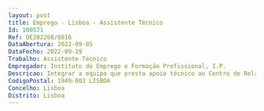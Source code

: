 ```yaml
--- 
layout: post
title: Emprego - Lisboa - Assistente Técnico
Id: 100571
Ref: OE202208/0816
DataAbertura: 2022-09-05
DataFecho: 2022-09-19
Trabalho: Assistente Técnico
Empregador: Instituto do Emprego e Formação Profissional, I.P.
Descricao: Integrar a equipa que presta apoio técnico ao Centro de Relações Laborais. Apoiar a elaboração dos relatórios sobre emprego, formação profissional e negociação coletivaProceder a recolha de dados, para acompanhar e monitorizar a negociação coletiva Atualizar as bases de dados do Centro de Relações LaboraisParticipar na atualização do site do Centro de Relações Laborais (gestão de conteúdos).Participar na organização de reuniões e semináriosParticipar na organização de reuniões e seminários presencial e virtualmente.
CodigoPostal: 1949-003 LISBOA
Concelho: Lisboa
Distrito: Lisboa
--- 
```

